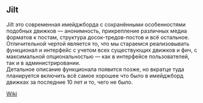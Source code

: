 ## Jilt  

Jilt это современная имейджборда с сохранёнными особенностями подобных движков — анонимность, прикрепление различных медиа форматов к постам, структура досок-тредов-постов и всё остальное.  
Отличительной чертой является то, что мы стараемся реализовывать функционал и интерфейс с учетом всех существующих движков и фич, с максимальной опциональностью — как в интерфейсе пользователей, так и в администрировании.  
Детальное описание функционала появится позже, но вкратце туда планируется включить всё самое хорошее что было в имейджборд движках за последние 10 лет и то, чего не было.    

[Wiki](../../wiki)